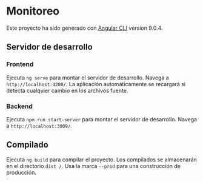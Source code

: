 # Monitoreo

Este proyecto ha sido generado con [Angular CLI](https://github.com/angular/angular-cli) version 9.0.4.

## Servidor de desarrollo

### Frontend

Ejecuta `ng serve` para montar el servidor de desarrollo. Navega a `http://localhost:4200/`. La aplicación automáticamente se recargará si detecta cualquier cambio en los archivos fuente.

### Backend

Ejecuta `npm run start-server` para montar el servidor de desarrollo. Navega a `http://localhost:3009/`.

## Compilado

Ejecuta `ng build` para compilar el proyecto. Los compilados se almacenarán en el directorio `dist /`. Usa la marca `--prod` para una construcción de producción.

